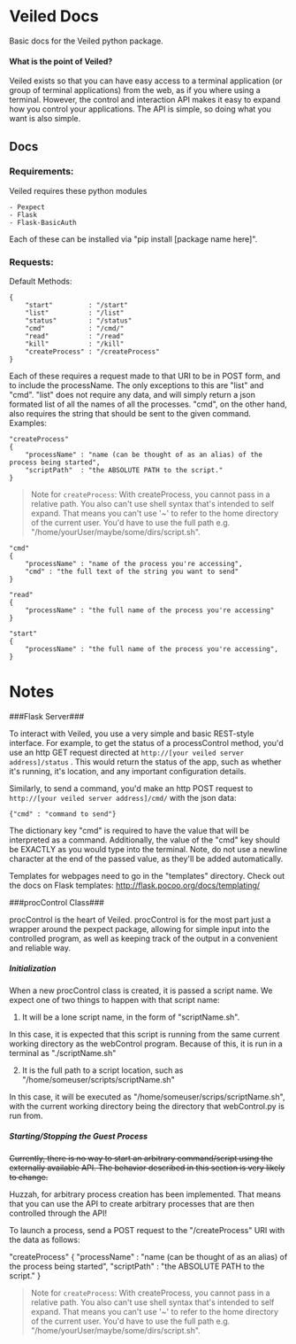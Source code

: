 
Veiled Docs
===========

Basic docs for the Veiled python package.

#### What is the point of Veiled? ####

Veiled exists so that you can have easy access to a terminal application (or group of terminal applications) from the web, as if you where using a terminal. However, the control and interaction API makes it easy to expand how you control your applications. The API is simple, so doing what you want is also simple.

## Docs ##

### Requirements: ###
Veiled requires these python modules

    - Pexpect
    - Flask 
    - Flask-BasicAuth

Each of these can be installed via "pip install [package name here]".

### Requests: ###

Default Methods:
    
    {
        "start"         : "/start"
        "list"          : "/list"
        "status"        : "/status"
        "cmd"           : "/cmd/"
        "read"          : "/read"
        "kill"          : "/kill"
        "createProcess" : "/createProcess"
    }

Each of these requires a request made to that URI to be in POST form, and to include the processName. The only exceptions to this are "list" and "cmd". "list" does not require any data, and will simply return a json formated list of all the names of all the processes. "cmd", on the other hand, also requires the string that should be sent to the given command.
Examples:
    
    "createProcess"
    {
        "processName" : "name (can be thought of as an alias) of the process being started",
        "scriptPath"  : "the ABSOLUTE PATH to the script."
    }

> Note for `createProcess`:
> With createProcess, you cannot pass in a relative path. You also can't use shell syntax that's intended to self expand. That means you can't use '~' to refer to the home directory of the current user. You'd have to use the full path e.g. "/home/yourUser/maybe/some/dirs/script.sh".

    "cmd"
    {
        "processName" : "name of the process you're accessing",
        "cmd" : "the full text of the string you want to send"
    }

    "read"
    {
        "processName" : "the full name of the process you're accessing"
    }

    "start"
    {
        "processName" : "the full name of the process you're accessing",
    }




# Notes #

###Flask Server###

To interact with Veiled, you use a very simple and basic REST-style interface. For example, to get the status of a processControl method, you'd use an http GET request directed at `http://[your veiled server address]/status` . This would return the status of the app, such as whether it's running, it's location, and any important configuration details.

Similarly, to send a command, you'd make an http POST request to `http://[your veiled server address]/cmd/` with the json data:
    
    {"cmd" : "command to send"}

The dictionary key "cmd" is required to have the value that will be interpreted as a command. Additionally, the value of the "cmd" key should be EXACTLY as you would type into the terminal. Note, do not use a newline character at the end of the passed value, as they'll be added automatically.

Templates for webpages need to go in the "templates" directory. Check out the docs on Flask templates: http://flask.pocoo.org/docs/templating/


###procControl Class###

procControl is the heart of Veiled. procControl is for the most part just a wrapper around the pexpect package, allowing for simple input into the controlled program, as well as keeping track of the output in a convenient and reliable way.

##### Initialization #####


When a new procControl class is created, it is passed a script name. We expect one of two things to happen with that script name:

1. It will be a lone script name, in the form of "scriptName.sh".

In this case, it is expected that this script is running from the same current working directory as the webControl program. Because of this, it is run in a terminal as "./scriptName.sh"

2. It is the full path to a script location, such as "/home/someuser/scripts/scriptName.sh"

In this case, it will be executed as "/home/someuser/scrips/scriptName.sh", with the current working directory being the directory that webControl.py is run from.

##### Starting/Stopping the Guest Process #####

<strike>~~Currently, there is no way to start an arbitrary command/script using the externally available API. The behavior described in this section is very likely to change.~~</strike>

Huzzah, for arbitrary process creation has been implemented. That means that you can use the API to create arbitrary processes that are then controlled through the API!

To launch a process, send a POST request to the "/createProcess" URI with the data as follows:

"createProcess"
    {
        "processName" : "name (can be thought of as an alias) of the process being started",
        "scriptPath"  : "the ABSOLUTE PATH to the script."
    }

> Note for `createProcess`:
> With createProcess, you cannot pass in a relative path. You also can't use shell syntax that's intended to self expand. That means you can't use '~' to refer to the home directory of the current user. You'd have to use the full path e.g. "/home/yourUser/maybe/some/dirs/script.sh".